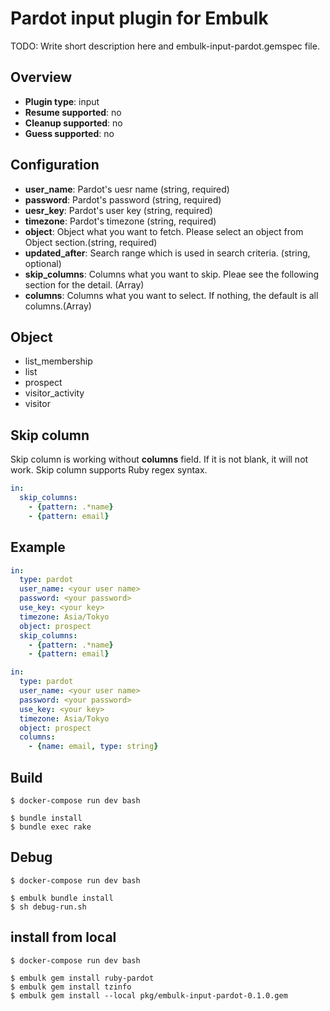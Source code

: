 # Pardot input plugin for Embulk

TODO: Write short description here and embulk-input-pardot.gemspec file.

## Overview

* **Plugin type**: input
* **Resume supported**: no
* **Cleanup supported**: no
* **Guess supported**: no

## Configuration

- **user_name**: Pardot's uesr name (string, required)
- **password**: Pardot's password (string, required)
- **uesr_key**: Pardot's user key (string, required)
- **timezone**: Pardot's timezone (string, required)
- **object**: Object what you want to fetch. Please select an object from Object section.(string, required)
- **updated_after**: Search range which is used in search criteria. (string, optional)
- **skip_columns**: Columns what you want to skip. Pleae see the following section for the detail. (Array)
- **columns**: Columns what you want to select. If nothing, the default is all columns.(Array)  

## Object

- list_membership
- list
- prospect
- visitor_activity
- visitor 

## Skip column

Skip column is working without **columns** field. If it is not blank, it will not work.
Skip column supports Ruby regex syntax.

```yaml
in:
  skip_columns:
    - {pattern: .*name}
    - {pattern: email}
```

## Example

```yaml
in:
  type: pardot
  user_name: <your user name>
  password: <your password>
  use_key: <your key>
  timezone: Asia/Tokyo
  object: prospect
  skip_columns:
    - {pattern: .*name}
    - {pattern: email}
```

```yaml
in:
  type: pardot
  user_name: <your user name>
  password: <your password>
  use_key: <your key>
  timezone: Asia/Tokyo
  object: prospect
  columns:  
    - {name: email, type: string}
```

## Build

```
$ docker-compose run dev bash

$ bundle install
$ bundle exec rake
```

## Debug

```
$ docker-compose run dev bash

$ embulk bundle install
$ sh debug-run.sh
```

## install from local 

```
$ docker-compose run dev bash

$ embulk gem install ruby-pardot 
$ embulk gem install tzinfo 
$ embulk gem install --local pkg/embulk-input-pardot-0.1.0.gem
```
